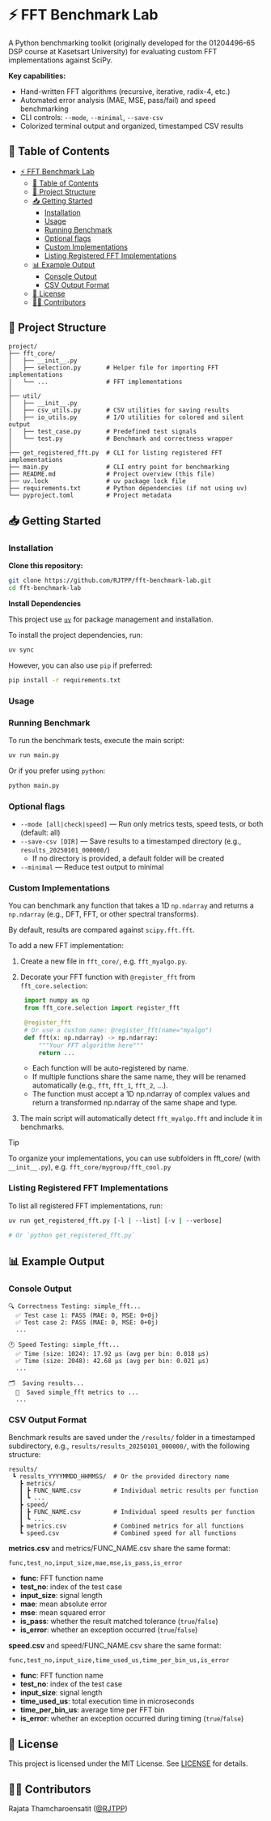 # ⚡ FFT Benchmark Lab

A Python benchmarking toolkit (originally developed for the 01204496-65 DSP course at Kasetsart University) for evaluating custom FFT implementations against SciPy.  

**Key capabilities:**
- Hand-written FFT algorithms (recursive, iterative, radix-4, etc.)  
- Automated error analysis (MAE, MSE, pass/fail) and speed benchmarking  
- CLI controls: `--mode`, `--minimal`, `--save-csv`  
- Colorized terminal output and organized, timestamped CSV results  

## 📜 Table of Contents

- [⚡ FFT Benchmark Lab](#-fft-benchmark-lab)
  - [📜 Table of Contents](#-table-of-contents)
  - [📂 Project Structure](#-project-structure)
  - [📥 Getting Started](#-getting-started)
    - [Installation](#installation)
    - [Usage](#usage)
    - [Running Benchmark](#running-benchmark)
    - [Optional flags](#optional-flags)
    - [Custom Implementations](#custom-implementations)
    - [Listing Registered FFT Implementations](#listing-registered-fft-implementations)
  - [📊 Example Output](#-example-output)
    - [Console Output](#console-output)
    - [CSV Output Format](#csv-output-format)
  - [📄 License](#-license)
  - [🧑‍💻 Contributors](#-contributors)


## 📂 Project Structure

```
project/
├── fft_core/
│   ├── __init__.py
│   ├── selection.py       # Helper file for importing FFT implementations
│   └── ...                # FFT implementations
│
├── util/
│   ├── __init__.py
│   ├── csv_utils.py       # CSV utilities for saving results
│   ├── io_utils.py        # I/O utilities for colored and silent output
│   ├── test_case.py       # Predefined test signals
│   └── test.py            # Benchmark and correctness wrapper
│
├── get_registered_fft.py  # CLI for listing registered FFT implementations
├── main.py                # CLI entry point for benchmarking
├── README.md              # Project overview (this file)
├── uv.lock                # uv package lock file
├── requirements.txt       # Python dependencies (if not using uv)
└── pyproject.toml         # Project metadata
```

## 📥 Getting Started


### Installation

**Clone this repository:**

```bash
git clone https://github.com/RJTPP/fft-benchmark-lab.git
cd fft-benchmark-lab
```

**Install Dependencies**

This project use [`uv`](https://github.com/astral-sh/uv) for package management and installation.

To install the project dependencies, run:

```bash
uv sync
```

However, you can also use `pip` if preferred:

```bash
pip install -r requirements.txt
```


### Usage

### Running Benchmark

To run the benchmark tests, execute the main script:

```bash
uv run main.py
```

Or if you prefer using `python`:

```bash
python main.py
```

### Optional flags

- `--mode [all|check|speed]` — Run only metrics tests, speed tests, or both (default: all)
- `--save-csv [DIR]` — Save results to a timestamped directory (e.g., `results_20250101_000000/`)
  - If no directory is provided, a default folder will be created
- `--minimal` — Reduce test output to minimal


### Custom Implementations

You can benchmark any function that takes a 1D `np.ndarray` and returns a `np.ndarray` (e.g., DFT, FFT, or other spectral transforms). 

By default, results are compared against `scipy.fft.fft`.

To add a new FFT implementation:

1. Create a new file in `fft_core/`, e.g. `fft_myalgo.py`.
2. Decorate your FFT function with `@register_fft` from `fft_core.selection`:
   ```python
    import numpy as np
    from fft_core.selection import register_fft

    @register_fft
    # Or use a custom name: @register_fft(name="myalgo")
    def fft(x: np.ndarray) -> np.ndarray:
        """Your FFT algorithm here"""
        return ...
   ```
    - Each function will be auto-registered by name.
    - If multiple functions share the same name, they will be renamed automatically (e.g., `fft`, `fft_1`, `fft_2`, …).
    - The function must accept a 1D np.ndarray of complex values and return a transformed np.ndarray of the same shape and type.

3. The main script will automatically detect `fft_myalgo.fft` and include it in benchmarks.

> [!TIP]
> To organize your implementations, you can use subfolders in fft_core/ (with `__init__.py`), e.g. `fft_core/mygroup/fft_cool.py`

### Listing Registered FFT Implementations

To list all registered FFT implementations, run:

```bash
uv run get_registered_fft.py [-l | --list] [-v | --verbose]

# Or `python get_registered_fft.py`
```

## 📊 Example Output

### Console Output

```
🔍 Correctness Testing: simple_fft...
  ✅ Test case 1: PASS (MAE: 0, MSE: 0+0j)
  ✅ Test case 2: PASS (MAE: 0, MSE: 0+0j)
  ...

🕐 Speed Testing: simple_fft...
  ✅ Time (size: 1024): 17.92 µs (avg per bin: 0.018 µs)
  ✅ Time (size: 2048): 42.68 µs (avg per bin: 0.021 µs)
  ...

🗂️  Saving results...
  💾  Saved simple_fft metrics to ...
  ...
```


### CSV Output Format

Benchmark results are saved under the `/results/` folder in a timestamped subdirectory, e.g., `results/results_20250101_000000/`, with the following structure:

```
results/
 ┗ results_YYYYMMDD_HHMMSS/  # Or the provided directory name
   ┣ metrics/
   ┃ ┣ FUNC_NAME.csv         # Individual metric results per function
   ┃ ┗ ...
   ┣ speed/
   ┃ ┣ FUNC_NAME.csv         # Individual speed results per function
   ┃ ┗ ...
   ┣ metrics.csv             # Combined metrics for all functions
   ┗ speed.csv               # Combined speed for all functions
```

**metrics.csv** and metrics/FUNC_NAME.csv share the same format:

```csv
func,test_no,input_size,mae,mse,is_pass,is_error
```

- **func**: FFT function name  
- **test_no**: index of the test case  
- **input_size**: signal length  
- **mae**: mean absolute error  
- **mse**: mean squared error  
- **is_pass**: whether the result matched tolerance (`true`/`false`)  
- **is_error**: whether an exception occurred (`true`/`false`)  

**speed.csv** and speed/FUNC_NAME.csv share the same format:

```csv
func,test_no,input_size,time_used_us,time_per_bin_us,is_error
```

- **func**: FFT function name  
- **test_no**: index of the test case  
- **input_size**: signal length  
- **time_used_us**: total execution time in microseconds  
- **time_per_bin_us**: average time per FFT bin  
- **is_error**: whether an exception occurred during timing (`true`/`false`)  


## 📄 License

This project is licensed under the MIT License. See [LICENSE](LICENSE) for details.

## 🧑‍💻 Contributors

Rajata Thamcharoensatit ([@RJTPP](https://github.com/RJTPP))
